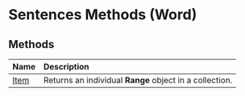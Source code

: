 
# Sentences Methods (Word)

## Methods



|**Name**|**Description**|
|:-----|:-----|
|[Item](e68b4bac-c7b2-9953-d24d-e97e6b2f026c.md)|Returns an individual  **Range** object in a collection.|

